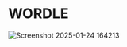# WORDLE

![Screenshot 2025-01-24 164213](https://github.com/user-attachments/assets/e2980a27-480c-4ff7-8a2e-c33104ea120c)
